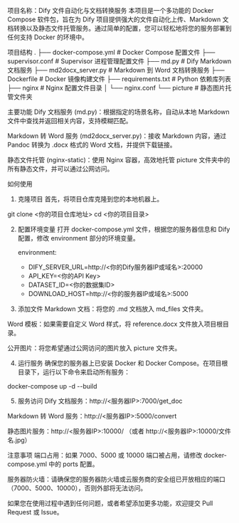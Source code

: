 项目名称：Dify 文件自动化与文档转换服务
本项目是一个多功能的 Docker Compose 软件包，旨在为 Dify 项目提供强大的文件自动化上传、Markdown 文档转换以及静态文件托管服务。通过简单的配置，您可以轻松地将您的服务部署到任何支持 Docker 的环境中。

项目结构
.
├── docker-compose.yml       # Docker Compose 配置文件
├── supervisor.conf          # Supervisor 进程管理配置文件
├── md.py                    # Dify Markdown 文档服务
├── md2docx_server.py        # Markdown 到 Word 文档转换服务
├── Dockerfile               # Docker 镜像构建文件
├── requirements.txt         # Python 依赖库列表
├── nginx                    # Nginx 配置文件目录
│   └── nginx.conf
└── picture                  # 静态图片托管文件夹

主要功能
Dify 文档服务 (md.py)：根据指定的场景名称，自动从本地 Markdown 文件中查找并返回相关内容，支持模糊匹配。

Markdown 转 Word 服务 (md2docx_server.py)：接收 Markdown 内容，通过 Pandoc 转换为 .docx 格式的 Word 文档，并提供下载链接。

静态文件托管 (nginx-static)：使用 Nginx 容器，高效地托管 picture 文件夹中的所有静态文件，并可以通过公网访问。

如何使用
1. 克隆项目
首先，将项目仓库克隆到您的本地机器上。

git clone <你的项目仓库地址>
cd <你的项目目录>

2. 配置环境变量
打开 docker-compose.yml 文件，根据您的服务器信息和 Dify 配置，修改 environment 部分的环境变量。

    environment:
      - DIFY_SERVER_URL=http://<你的Dify服务器IP或域名>:20000
      - API_KEY=<你的API Key>
      - DATASET_ID=<你的数据集ID>
      - DOWNLOAD_HOST=http://<你的服务器IP或域名>:5000

3. 添加文件
Markdown 文档：将您的 .md 文档放入 md_files 文件夹。

Word 模板：如果需要自定义 Word 样式，将 reference.docx 文件放入项目根目录。

公开图片：将您希望通过公网访问的图片放入 picture 文件夹。

4. 运行服务
确保您的服务器上已安装 Docker 和 Docker Compose。在项目根目录下，运行以下命令来启动所有服务：

docker-compose up -d --build

5. 服务访问
Dify 文档服务：http://<服务器IP>:7000/get_doc

Markdown 转 Word 服务：http://<服务器IP>:5000/convert

静态图片服务：http://<服务器IP>:10000/ （或者 http://<服务器IP>:10000/文件名.jpg）

注意事项
端口占用：如果 7000、5000 或 10000 端口被占用，请修改 docker-compose.yml 中的 ports 配置。

服务器防火墙：请确保您的服务器防火墙或云服务商的安全组已开放相应的端口（7000、5000、10000），否则外部将无法访问。

如果您在使用过程中遇到任何问题，或者希望添加更多功能，欢迎提交 Pull Request 或 Issue。
